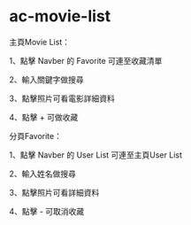 # ac-movie-list

主頁Movie List：

1、點擊 Navber 的 Favorite 可連至收藏清單

2、輸入關鍵字做搜尋

3、點擊照片可看電影詳細資料

4、點擊 + 可做收藏

分頁Favorite：

1、點擊 Navber 的 User List 可連至主頁User List

2、輸入姓名做搜尋

3、點擊照片可看詳細資料

4、點擊 - 可取消收藏
